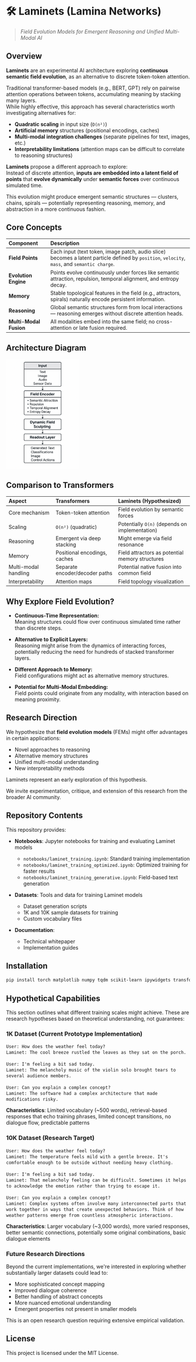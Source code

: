 # 🛠️ Laminets (Lamina Networks)
> _Field Evolution Models for Emergent Reasoning and Unified Multi-Modal AI_

## Overview

**Laminets** are an experimental AI architecture exploring **continuous semantic field evolution**, as an alternative to discrete token-token attention.

Traditional transformer-based models (e.g., BERT, GPT) rely on pairwise attention operations between tokens, accumulating meaning by stacking many layers.  
While highly effective, this approach has several characteristics worth investigating alternatives for:

- **Quadratic scaling** in input size (`O(n²)`)
- **Artificial memory** structures (positional encodings, caches)
- **Multi-modal integration challenges** (separate pipelines for text, images, etc.)
- **Interpretability limitations** (attention maps can be difficult to correlate to reasoning structures)

**Laminets** propose a different approach to explore:  
Instead of discrete attention, **inputs are embedded into a latent field of points** that **evolve dynamically** under **semantic forces** over continuous simulated time.

This evolution might produce emergent semantic structures — clusters, chains, spirals — potentially representing reasoning, memory, and abstraction in a more continuous fashion.

## Core Concepts

| Component | Description |
|:---|:---|
| **Field Points** | Each input (text token, image patch, audio slice) becomes a latent particle defined by `position`, `velocity`, `mass`, and `semantic charge`. |
| **Evolution Engine** | Points evolve continuously under forces like semantic attraction, repulsion, temporal alignment, and entropy decay. |
| **Memory** | Stable topological features in the field (e.g., attractors, spirals) naturally encode persistent information. |
| **Reasoning** | Global semantic structures form from local interactions — reasoning emerges without discrete attention heads. |
| **Multi-Modal Fusion** | All modalities embed into the same field; no cross-attention or late fusion required. |

## Architecture Diagram

<img src="images/diagram.png" width="200">

## Comparison to Transformers

| Aspect | Transformers | Laminets (Hypothesized) |
|:---|:---|:---|
| Core mechanism | Token-token attention | Field evolution by semantic forces |
| Scaling | `O(n²)` (quadratic) | Potentially `O(n)` (depends on implementation) |
| Reasoning | Emergent via deep stacking | Might emerge via field resonance |
| Memory | Positional encodings, caches | Field attractors as potential memory structures |
| Multi-modal handling | Separate encoder/decoder paths | Potential native fusion into common field |
| Interpretability | Attention maps | Field topology visualization |

## Why Explore Field Evolution?

- **Continuous-Time Representation:**  
  Meaning structures could flow over continuous simulated time rather than discrete steps.

- **Alternative to Explicit Layers:**  
  Reasoning might arise from the dynamics of interacting forces, potentially reducing the need for hundreds of stacked transformer layers.

- **Different Approach to Memory:**  
  Field configurations might act as alternative memory structures.

- **Potential for Multi-Modal Embedding:**  
  Field points could originate from any modality, with interaction based on meaning proximity.

## Research Direction

We hypothesize that **field evolution models** (FEMs) might offer advantages in certain applications:

- Novel approaches to reasoning
- Alternative memory structures
- Unified multi-modal understanding
- New interpretability methods

Laminets represent an early exploration of this hypothesis.

We invite experimentation, critique, and extension of this research from the broader AI community.

## Repository Contents

This repository provides:

- **Notebooks**: Jupyter notebooks for training and evaluating Laminet models
  - `notebooks/laminet_training.ipynb`: Standard training implementation
  - `notebooks/laminet_training_optimized.ipynb`: Optimized training for faster results
  - `notebooks/laminet_training_generative.ipynb`: Field-based text generation
  
- **Datasets**: Tools and data for training Laminet models
  - Dataset generation scripts
  - 1K and 10K sample datasets for training
  - Custom vocabulary files

- **Documentation**:
  - Technical whitepaper
  - Implementation guides

## Installation

```bash
pip install torch matplotlib numpy tqdm scikit-learn ipywidgets transformers
```

## Hypothetical Capabilities

This section outlines what different training scales might achieve. These are research hypotheses based on theoretical understanding, not guarantees:

### 1K Dataset (Current Prototype Implementation)
```
User: How does the weather feel today?
Laminet: The cool breeze rustled the leaves as they sat on the porch.

User: I'm feeling a bit sad today.
Laminet: The melancholy music of the violin solo brought tears to several audience members.

User: Can you explain a complex concept?
Laminet: The software had a complex architecture that made modifications risky.
```
**Characteristics**: Limited vocabulary (~500 words), retrieval-based responses that echo training phrases, limited concept transitions, no dialogue flow, predictable patterns

### 10K Dataset (Research Target)
```
User: How does the weather feel today?
Laminet: The temperature feels mild with a gentle breeze. It's comfortable enough to be outside without needing heavy clothing.

User: I'm feeling a bit sad today.
Laminet: That melancholy feeling can be difficult. Sometimes it helps to acknowledge the emotion rather than trying to escape it.

User: Can you explain a complex concept?
Laminet: Complex systems often involve many interconnected parts that work together in ways that create unexpected behaviors. Think of how weather patterns emerge from countless atmospheric interactions.
```
**Characteristics**: Larger vocabulary (~3,000 words), more varied responses, better semantic connections, potentially some original combinations, basic dialogue elements

### Future Research Directions

Beyond the current implementations, we're interested in exploring whether substantially larger datasets could lead to:

- More sophisticated concept mapping
- Improved dialogue coherence
- Better handling of abstract concepts
- More nuanced emotional understanding
- Emergent properties not present in smaller models

This is an open research question requiring extensive empirical validation.

## License

This project is licensed under the MIT License.